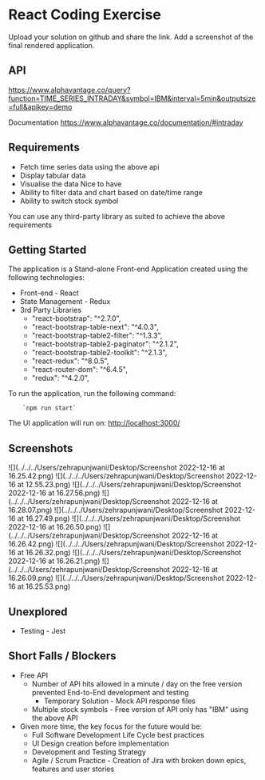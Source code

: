# React Coding Exercise

Upload your solution on github and share the link. Add a screenshot of the final rendered application.

## API

https://www.alphavantage.co/query?function=TIME_SERIES_INTRADAY&symbol=IBM&interval=5min&outputsize=full&apikey=demo

Documentation
https://www.alphavantage.co/documentation/#intraday

## Requirements

 - Fetch time series data using the above api
 - Display tabular data
 - Visualise the data
 Nice to have
 - Ability to filter data and chart based on date/time range 
 - Ability to switch stock symbol

You can use any third-party library as suited to achieve the above requirements

## Getting Started
The application is a Stand-alone Front-end Application created using the following technologies:

- Front-end - React
- State Management - Redux
- 3rd Party Libraries
  - "react-bootstrap": "^2.7.0",
  - "react-bootstrap-table-next": "^4.0.3",
  - "react-bootstrap-table2-filter": "^1.3.3",
  - "react-bootstrap-table2-paginator": "^2.1.2",
  - "react-bootstrap-table2-toolkit": "^2.1.3",
  - "react-redux": "^8.0.5",
  - "react-router-dom": "^6.4.5",
  - "redux": "^4.2.0",

To run the application, run the following command:

        `npm run start`

The UI application will run on:
[http://localhost:3000/](http://localhost:3000/)

## Screenshots
![](../../../Users/zehrapunjwani/Desktop/Screenshot 2022-12-16 at 16.25.42.png)
![](../../../Users/zehrapunjwani/Desktop/Screenshot 2022-12-16 at 12.55.23.png)
![](../../../Users/zehrapunjwani/Desktop/Screenshot 2022-12-16 at 16.27.56.png)
![](../../../Users/zehrapunjwani/Desktop/Screenshot 2022-12-16 at 16.28.07.png)
![](../../../Users/zehrapunjwani/Desktop/Screenshot 2022-12-16 at 16.27.49.png)
![](../../../Users/zehrapunjwani/Desktop/Screenshot 2022-12-16 at 16.26.50.png)
![](../../../Users/zehrapunjwani/Desktop/Screenshot 2022-12-16 at 16.26.42.png)
![](../../../Users/zehrapunjwani/Desktop/Screenshot 2022-12-16 at 16.26.32.png)
![](../../../Users/zehrapunjwani/Desktop/Screenshot 2022-12-16 at 16.26.21.png)
![](../../../Users/zehrapunjwani/Desktop/Screenshot 2022-12-16 at 16.26.09.png)
![](../../../Users/zehrapunjwani/Desktop/Screenshot 2022-12-16 at 16.25.53.png)

## Unexplored
- Testing - Jest

## Short Falls / Blockers
- Free API 
  - Number of API hits allowed in a minute / day on the free version prevented End-to-End development and testing
    - Temporary Solution - Mock API response files
  - Multiple stock symbols - Free version of API only has "IBM" using the above API 
- Given more time, the key focus for the future would be:
  - Full Software Development Life Cycle best practices
  - UI Design creation before implementation
  - Development and Testing Strategy
  - Agile / Scrum Practice - Creation of Jira with broken down epics, features and user stories
